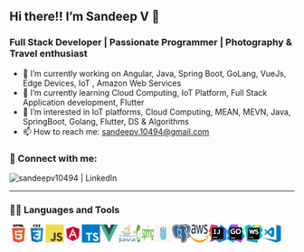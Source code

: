 ## Hi there!! I’m Sandeep V 👋

### Full Stack Developer | Passionate Programmer | Photography & Travel enthusiast

- 🔭 I’m currently working on Angular, Java, Spring Boot, GoLang, VueJs, Edge Devices, IoT , Amazon Web Services
- 🌱 I’m currently learning Cloud Computing, IoT Platform, Full Stack Application development, Flutter
- 👀 I’m interested in IoT platforms, Cloud Computing, MEAN, MEVN, Java, SpringBoot, Golang, Flutter, DS & Algorithms
- 📫 How to reach me: sandeepv.10494@gmail.com

### 🤝 Connect with me:

[<img align="left" alt="sandeepv10494 | LinkedIn" src="https://img.shields.io/badge/linkedin-%230077B5.svg?&style=for-the-badge&logo=linkedin&logoColor=white" />][linkedin]

<br />

---

### 👨‍💻 Languages and Tools

<img align="left" alt="HTML5" height="32" width="32" src="https://raw.githubusercontent.com/github/explore/80688e429a7d4ef2fca1e82350fe8e3517d3494d/topics/html/html.png" />
<img align="left" alt="CSS3" height="32" width="32" src="https://raw.githubusercontent.com/github/explore/80688e429a7d4ef2fca1e82350fe8e3517d3494d/topics/css/css.png" />
<img align="left" alt="JS"height="32" width="32" src="https://raw.githubusercontent.com/github/explore/80688e429a7d4ef2fca1e82350fe8e3517d3494d/topics/javascript/javascript.png" />
<img align="left" alt="Angular"height="32" width="32" src="https://raw.githubusercontent.com/github/explore/80688e429a7d4ef2fca1e82350fe8e3517d3494d/topics/angular/angular.png" />
<img align="left" alt="Typescript"height="32" width="32" src="https://raw.githubusercontent.com/github/explore/80688e429a7d4ef2fca1e82350fe8e3517d3494d/topics/typescript/typescript.png" />
<img align="left" alt="Vue"height="32" width="32" src="https://github.com/sandeepv10494/sandeepv10494/blob/main/sandeepv10494/images/Vue.js_Logo.svg.png" />
<img align="left" alt="Java"height="32" width="32" src="https://github.com/sandeepv10494/sandeepv10494/blob/main/sandeepv10494/images/java.svg.png" />
<img align="left" alt="Springboot"height="32" width="32" src="https://github.com/sandeepv10494/sandeepv10494/blob/main/sandeepv10494/images/spring-logo.svg" />
<img align="left" alt="GoLang"height="32" width="32" src="https://github.com/sandeepv10494/sandeepv10494/blob/main/sandeepv10494/images/golang.png" />
<img align="left" alt="Postgres"height="32" width="32" src="https://github.com/sandeepv10494/sandeepv10494/blob/main/sandeepv10494/images/postgresql.svg.png" />
<img align="left" alt="AWS"height="32" width="32" src="https://github.com/sandeepv10494/sandeepv10494/blob/main/sandeepv10494/images/Amazon_Web_Services_Logo.svg.png" />
<img align="left" alt="IntelliJ"height="32" width="32" src="https://github.com/sandeepv10494/sandeepv10494/blob/main/sandeepv10494/images/intellij-idea-logo.png" />
<img align="left" alt="Goland"height="32" width="32" src="https://github.com/sandeepv10494/sandeepv10494/blob/main/sandeepv10494/images/goland_icon.svg" />
<img align="left" alt="Webstorm"height="32" width="32" src="https://github.com/sandeepv10494/sandeepv10494/blob/main/sandeepv10494/images/webstrom.png" />
<img align="left" alt="VS Code"height="32" width="32" src="https://raw.githubusercontent.com/github/explore/80688e429a7d4ef2fca1e82350fe8e3517d3494d/topics/visual-studio-code/visual-studio-code.png" />

<br />

[linkedin]: https://www.linkedin.com/in/ankitsharma-007/

<!---
sandeepv10494/sandeepv10494 is a ✨ special ✨ repository because its `README.md` (this file) appears on your GitHub profile.
You can click the Preview link to take a look at your changes.
--->

